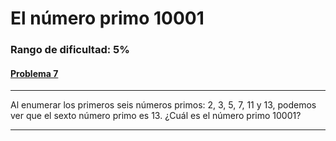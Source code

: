 # El número primo 10001

### Rango de dificultad: 5%

#### [Problema 7](https://projecteuler.net/problem=7)

---

Al enumerar los primeros seis números primos: 2, 3, 5, 7, 11 y 13, podemos ver que el sexto número primo es 13. ¿Cuál es el número primo 10001?

---